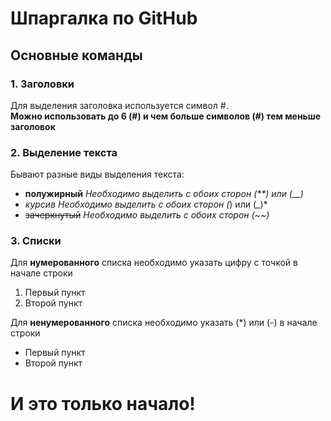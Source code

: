# Шпаргалка по GitHub
## Основные команды  


### 1. **Заголовки**   
Для выделения заголовка используется символ #.  
**Можно использовать до 6 (#) и чем больше символов (#) тем меньше заголовок**  


### 2. **Выделение текста**
Бывают разные виды выделения текста:

* **полужирный**
*Необходимо выделить с обоих сторон (**) или (__)*
* *курсив*
*Необходимо выделить с обоих сторон (*) или (_)*
* ~~зачеркнутый~~
*Необходимо выделить с обоих сторон (~~)*



### 3. **Списки**
Для **нумерованного** списка необходимо указать цифру с точкой в начале строки


1. Первый пункт
2. Второй пункт


Для **ненумерованного** списка необходимо указать (*) или (-) в начале строки


* Первый пункт
* Второй пункт

# И это только начало!


